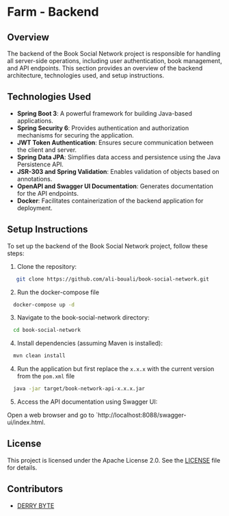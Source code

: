 # Farm  - Backend

## Overview

The backend of the Book Social Network project is responsible for handling all server-side operations, including user authentication, book management, and API endpoints. This section provides an overview of the backend architecture, technologies used, and setup instructions.

## Technologies Used

- **Spring Boot 3**: A powerful framework for building Java-based applications.
- **Spring Security 6**: Provides authentication and authorization mechanisms for securing the application.
- **JWT Token Authentication**: Ensures secure communication between the client and server.
- **Spring Data JPA**: Simplifies data access and persistence using the Java Persistence API.
- **JSR-303 and Spring Validation**: Enables validation of objects based on annotations.
- **OpenAPI and Swagger UI Documentation**: Generates documentation for the API endpoints.
- **Docker**: Facilitates containerization of the backend application for deployment.

## Setup Instructions

To set up the backend of the Book Social Network project, follow these steps:

1. Clone the repository:

```bash
   git clone https://github.com/ali-bouali/book-social-network.git
```

2. Run the docker-compose file

```bash
  docker-compose up -d
```

3. Navigate to the book-social-network directory:

```bash
  cd book-social-network
```

4. Install dependencies (assuming Maven is installed):

```bash
  mvn clean install
```

4. Run the application but first replace the `x.x.x` with the current version from the `pom.xml` file

```bash
  java -jar target/book-network-api-x.x.x.jar
```

5. Access the API documentation using Swagger UI:

Open a web browser and go to `http://localhost:8088/swagger-ui/index.html.

## License

This project is licensed under the Apache License 2.0. See the [LICENSE](LICENSE) file for details.

## Contributors

- [DERRY BYTE](https://github.com/Dery-byte)
